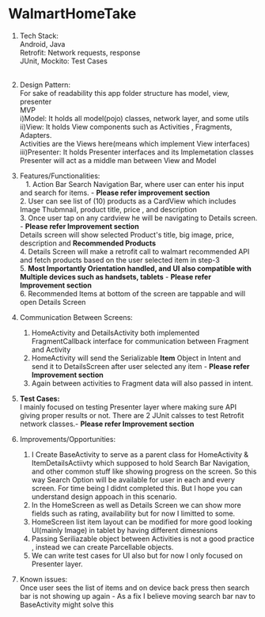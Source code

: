 # WalmartHomeTake
1. Tech Stack:
    <br/>
    Android, Java<br/>
    Retrofit: Network requests, response <br/>
    JUnit, Mockito: Test Cases<br/>
    <br/>
2. Design Pattern:<br/>
   For sake of readability this app folder structure has model, view, presenter
   <br/>
   MVP<br/> 
   i)Model: It holds all model(pojo) classes, network layer, and some utils<br/>
   ii)View: It holds View components such as Activities , Fragments, Adapters.<br/>
          Activities are the Views here(means which implement View interfaces)<br/>
   iii)Presenter: It holds Presenter interfaces and its Implemetation classes
        Presenter will act as a middle man between View and Model<br/>

3. Features/Functionalities:<br/>
    1. Action Bar Search Navigation Bar, where user can enter his input and search for items. - <b>Please refer improvement section</b><br/>
    2. User can see list of (10) products as a CardView which includes Image Thubmnail, product title, price , and description<br/>
    3. Once user tap on any cardview he will be navigating to Details screen. <br/> - <b>Please refer Improvement section</b><br/>
        Details screen will show selected Product's title, big image, price, description and <b>Recommended Products</b> <br/>
    4. Details Screen will make a retrofit call to walmart recommended API and fetch products based on the user selected item in step-3<br/>
    5. <b>Most Importantly Orientation handled, and UI also compatible with Multiple devices such as handsets, tablets</b> - <b>Please refer Improvement section</b> <br/>
    6. Recommended Items at bottom of the screen are tappable and will open Details Screen
    
4. Communication Between Screens:<br/>
    1. HomeActivity and DetailsActivity both implemented FragmentCallback interface for communication between Fragment and Activity<br/>
    2. HomeActivity will send the Serializable <b>Item</b> Object in Intent and send it to DetailsScreen after user selected any item - <b>Please refer Improvement section</b><br/>
    3. Again between activities to Fragment data  will also passed in intent.<br/>
    
5. <b>Test Cases:</b><br/>
   I mainly focused on testing Presenter layer where  making sure API giving proper results or not.
   There are 2 JUnit calsses to test Retrofit network classes.- <b>Please refer Improvement section</b> <br/>
   
6. Improvements/Opportunities:<br/>
    1. I Create BaseActivity to serve as a parent class for HomeActivity & ItemDetailsActiivty which supposed to hold Search Bar Navigation, and other common stuff like showing progress on the screen. So this way Search Option will be available for user in each and every screen. For time being I didnt completed this. But I hope you can understand design appoach in this scenario.<br/>
    2. In the HomeScreen as well as Details Screen we can show more fields such as rating, availability but for now I limitted to some.<br/>
    3. HomeScreen list item layout can be modified for more good looking UI(mainly Image) in tablet by having different dimesnions<br/>
    4. Passing Seriliazable object between Activities is not a good practice , instead we can create Parcellable objects.<br/>
    5. We can write test cases for UI also but for now I only focused on Presenter layer.<br/>
7. Known issues:<br/>
   Once user sees the list of items and on device back press then search bar is not showing up again - As a fix I believe moving search bar nav to BaseActivity might solve this<br/>
  



